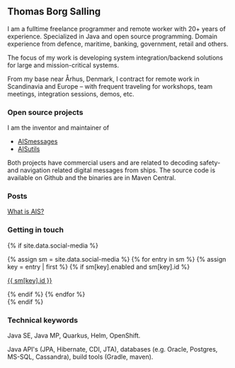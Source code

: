 <link rel="stylesheet" href="https://cdnjs.cloudflare.com/ajax/libs/font-awesome/4.7.0/css/font-awesome.min.css">

## Thomas Borg Salling

I am a fulltime freelance programmer and remote worker with 20+ years of experience. Specialized in Java and open source programming. Domain experience from defence, maritime, banking, government, retail and others.

The focus of my work is developing system integration/backend solutions for large and mission-critical systems.

From my base near Århus, Denmark, I contract for remote work in Scandinavia and Europe – with frequent traveling for workshops, team meetings, integration sessions, demos, etc.

### Open source projects

I am the inventor and maintainer of 

- [AISmessages](https://github.com/tbsalling/aismessages)
- [AISutils](https://github.com/tbsalling/aisutils)

Both projects have commercial users and are related to decoding safety- and navigation related digital messages from ships. The source code is available on Github and the binaries are in Maven Central.

### Posts

[What is AIS?](./blog_000_ais.html)

### Getting in touch

{% if site.data.social-media %}
<div id="social-media">
    {% assign sm = site.data.social-media %}
    {% for entry in sm %}
        {% assign key = entry | first %}
        {% if sm[key].enabled and sm[key].id %}
            <p><a href="{{ sm[key].href }}{{ sm[key].id }}" title="{{ sm[key].title }}"><i class="fa fa-brands {{ sm[key].fa-icon }}"></i> {{ sm[key].id }}</a></p>
        {% endif %}
    {% endfor %}
</div>
{% endif %}

### Technical keywords

Java SE, Java MP, Quarkus, Helm, OpenShift.

Java API's (JPA, Hibernate, CDI, JTA), databases (e.g. Oracle, Postgres, MS-SQL, Cassandra), build tools (Gradle, maven).
